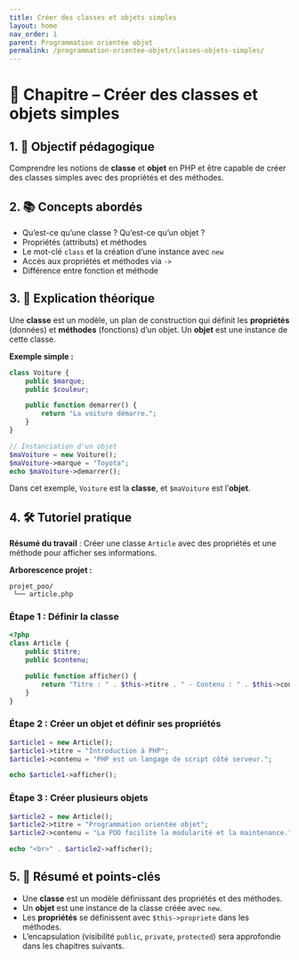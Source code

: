 ```yaml
---
title: Créer des classes et objets simples
layout: home
nav_order: 1
parent: Programmation orientée objet
permalink: /programmation-orientee-objet/classes-objets-simples/
---
```


# 📘 Chapitre – Créer des classes et objets simples

## 1. 🎯 Objectif pédagogique

Comprendre les notions de **classe** et **objet** en PHP et être capable de créer des classes simples avec des propriétés et des méthodes.

## 2. 📚 Concepts abordés

* Qu’est-ce qu’une classe ? Qu’est-ce qu’un objet ?
* Propriétés (attributs) et méthodes
* Le mot-clé `class` et la création d’une instance avec `new`
* Accès aux propriétés et méthodes via `->`
* Différence entre fonction et méthode

## 3. 🧠 Explication théorique

Une **classe** est un modèle, un plan de construction qui définit les **propriétés** (données) et **méthodes** (fonctions) d’un objet.
Un **objet** est une instance de cette classe.

**Exemple simple :**

```php
class Voiture {
    public $marque;
    public $couleur;

    public function demarrer() {
        return "La voiture démarre.";
    }
}

// Instanciation d'un objet
$maVoiture = new Voiture();
$maVoiture->marque = "Toyota";
echo $maVoiture->demarrer();
```

Dans cet exemple, `Voiture` est la **classe**, et `$maVoiture` est l’**objet**.

## 4. 🛠 Tutoriel pratique

**Résumé du travail** : Créer une classe `Article` avec des propriétés et une méthode pour afficher ses informations.

**Arborescence projet :**

```
projet_poo/
 └── article.php
```

### Étape 1 : Définir la classe

```php
<?php
class Article {
    public $titre;
    public $contenu;

    public function afficher() {
        return "Titre : " . $this->titre . " - Contenu : " . $this->contenu;
    }
}
```

### Étape 2 : Créer un objet et définir ses propriétés

```php
$article1 = new Article();
$article1->titre = "Introduction à PHP";
$article1->contenu = "PHP est un langage de script côté serveur.";

echo $article1->afficher();
```

### Étape 3 : Créer plusieurs objets

```php
$article2 = new Article();
$article2->titre = "Programmation orientée objet";
$article2->contenu = "La POO facilite la modularité et la maintenance.";

echo "<br>" . $article2->afficher();
```

## 5. 🧾 Résumé et points-clés

* Une **classe** est un modèle définissant des propriétés et des méthodes.
* Un **objet** est une instance de la classe créée avec `new`.
* Les **propriétés** se définissent avec `$this->propriete` dans les méthodes.
* L’encapsulation (visibilité `public`, `private`, `protected`) sera approfondie dans les chapitres suivants.
